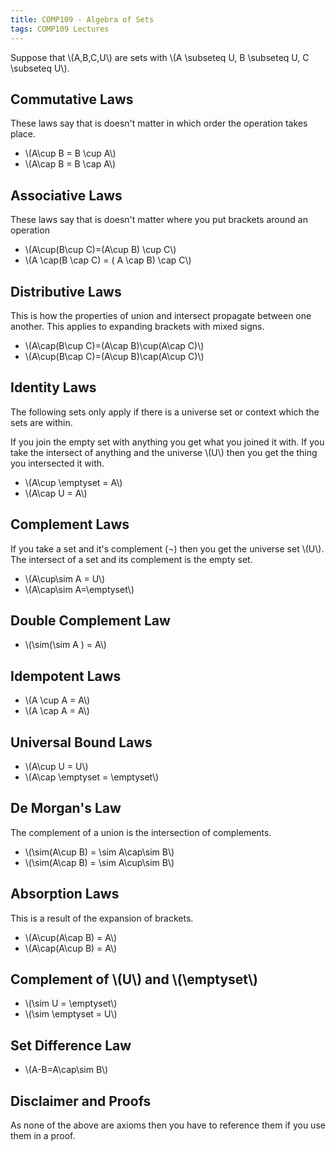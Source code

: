 ```yaml
---
title: COMP109 - Algebra of Sets
tags: COMP109 Lectures
---
```

Suppose that &#92;(A,B,C,U&#92;) are sets with &#92;(A \subseteq U, B \subseteq U, C \subseteq U&#92;).

## Commutative Laws
These laws say that is doesn't matter in which order the operation takes place.

* &#92;(A\cup B = B \cup A&#92;)
* &#92;(A\cap B = B \cap A&#92;)

## Associative Laws
These laws say that is doesn't matter where you put brackets around an operation

* &#92;(A\cup(B\cup C)=(A\cup B) \cup C&#92;)
* &#92;(A \cap(B \cap C) = ( A \cap B) \cap C&#92;)

## Distributive Laws
This is how the properties of union and intersect propagate between one another. This applies to expanding brackets with mixed signs.

* &#92;(A\cap(B\cup C)=(A\cap B)\cup(A\cap C)&#92;)
* &#92;(A\cup(B\cap C)=(A\cup B)\cap(A\cup C)&#92;)

## Identity Laws
The following sets only apply if there is a universe set or context which the sets are within.

If you join the empty set with anything you get what you joined it with. If you take the intersect of anything and the universe &#92;(U&#92;) then you get the thing you intersected it with.

* &#92;(A\cup \emptyset = A&#92;)
* &#92;(A\cap U = A&#92;)

## Complement Laws
If you take a set and it's complement (¬) then you get the universe set &#92;(U&#92;). The intersect of a set and its complement is the empty set.

* &#92;(A\cup\sim A = U&#92;)
* &#92;(A\cap\sim A=\emptyset&#92;)

## Double Complement Law
* &#92;(\sim(\sim A ) = A&#92;)

## Idempotent Laws
* &#92;(A \cup A = A&#92;)
* &#92;(A \cap A = A&#92;)

## Universal Bound Laws
* &#92;(A\cup U = U&#92;)
* &#92;(A\cap \emptyset = \emptyset&#92;)

## De Morgan's Law
The complement of a union is the intersection of complements.

* &#92;(\sim(A\cup B) = \sim A\cap\sim B&#92;)
* &#92;(\sim(A\cap B) = \sim A\cup\sim B&#92;)

## Absorption Laws
This is a result of the expansion of brackets.

* &#92;(A\cup(A\cap B) = A&#92;)
* &#92;(A\cap(A\cup B) = A&#92;)

## Complement of &#92;(U&#92;) and &#92;(\emptyset&#92;)

* &#92;(\sim U = \emptyset&#92;)
* &#92;(\sim \emptyset = U&#92;)

## Set Difference Law

* &#92;(A-B=A\cap\sim B&#92;)

## Disclaimer and Proofs
As none of the above are axioms then you have to reference them if you use them in a proof.
